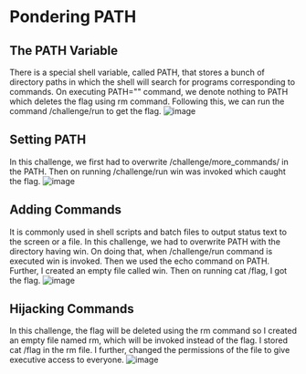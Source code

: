 # Pondering PATH

## The PATH Variable
There is a special shell variable, called PATH, that stores a bunch of directory paths in which the shell will search for programs corresponding to commands. On executing PATH="" command, we denote nothing to PATH which deletes the flag using rm command. Following this, we can run the command /challenge/run to get the flag.
![image](https://github.com/user-attachments/assets/2cb842e1-b37b-4eee-a3f7-541b1864bde7)

## Setting PATH
In this challenge, we first had to overwrite /challenge/more_commands/ in the PATH. Then on running /challenge/run win was invoked which caught the flag.
![image](https://github.com/user-attachments/assets/cb9a0c19-94f8-4010-b2bb-856adca43d4d)

## Adding Commands
It is commonly used in shell scripts and batch files to output status text to the screen or a file. In this challenge, we had to overwrite PATH with the directory having win. On doing that, when /challenge/run command is executed win is invoked. Then we used the echo command on PATH. Further, I created an empty file called win. Then on running cat /flag, I got the flag.
![image](https://github.com/user-attachments/assets/8dadc6ed-5076-48f8-8018-055290e68628)

## Hijacking Commands
In this challenge, the flag will be deleted using the rm command so I created an empty file named rm, which will be invoked instead of the flag. I stored cat /flag in the rm file. I further, changed the permissions of the file to give executive access to everyone. 
![image](https://github.com/user-attachments/assets/bccdadf4-0d2f-4f24-9977-a2e05ddc584d)

